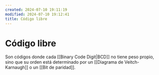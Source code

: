 ```yaml
---
created: 2024-07-10 19:11:19
modified: 2024-07-10 19:12:41
title: Código libre
---
```


# Código libre

Son códigos donde cada [[Binary Code Digit|BCD]] no tiene peso propio, sino que su orden está determinado por un [[Diagrama de Veitch-Karnaugh]] o un [[Bit de paridad]].
